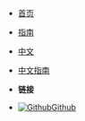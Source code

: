 <!-- _sidebar.md -->
<!-- 网页左边的侧边栏 -->

- [首页](/ "机器视觉全栈er")
- [指南](/guide "指南的页面标题")
- [中文](/zh-cn/ "中文首页标题")
- [中文指南](/zh-cn/guide "中文指南标题")

- **链接**
- [![Github](assets/img/github.svg)Github](http://cvtutorials.com)